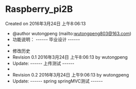 # Raspberry_pi2B

Created on 2016年3月24日 上午8:06:13
 * @author wutongpeng (mailto:wutongpeng803@163.com)
 * 功能说明： ------ 毕业设计 ------
 *
 * 修改历史
 * Revision 0.1   2016年3月24日 上午8:06:13 by wutongpeng
 * Update: ------ 上传测试 ------
 * 
 * Revision 0.2   2016年3月24日 上午9:06:13 by wutongpeng
 * Update: ------ spring springMVC测试 ------
